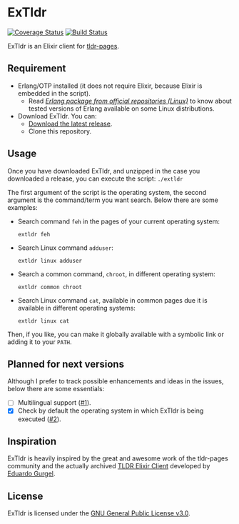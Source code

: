 # ExTldr

[![Coverage Status](https://coveralls.io/repos/github/ivanhercaz/extldr/badge.svg?branch=master)](https://coveralls.io/github/ivanhercaz/extldr?branch=master)
[![Build Status](https://travis-ci.com/ivanhercaz/extldr.svg?branch=master)](https://travis-ci.com/ivanhercaz/extldr)

ExTldr is an Elixir client for [tldr-pages](https://github.com/tldr-pages/tldr).

## Requirement

  - Erlang/OTP installed (it does not require Elixir, because Elixir is embedded in the script).
    - Read [*Erlang package from official repositories (Linux)*](https://github.com/ivanhercaz/extldr/wiki/Erlang-package-from-official-repositories-(Linux)) to know about tested versions of Erlang available on some Linux distributions.
  - Download ExTldr. You can:
    - [Download the latest release](https://github.com/ivanhercaz/extldr/releases).
    - Clone this repository.

## Usage

Once you have downloaded ExTldr, and unzipped in the case you downloaded a release, you can execute the script: `./extldr`

The first argument of the script is the operating system, the second argument is the command/term you want search. Below there are some examples:

  - Search command `feh` in the pages of your current operating system:

    `extldr feh`

  - Search Linux command `adduser`:

    `extldr linux adduser`

  - Search a common command, `chroot`, in different operating system:

    `extldr common chroot`

  - Search Linux command `cat`, available in common pages due it is available in different operating systems:

    `extldr linux cat`

Then, if you like, you can make it globally available with a symbolic link or adding it to your `PATH`.

## Planned for next versions

Although I prefer to track possible enhancements and ideas in the issues, below there are some essentials:

  - [ ] Multilingual support ([#1](https://github.com/ivanhercaz/extldr/issues/1)).
  - [x] Check by default the operating system in which ExTldr is being executed ([#2](https://github.com/ivanhercaz/extldr/issues/2)).

## Inspiration

ExTldr is heavily inspired by the great and awesome work of the tldr-pages community and the actually archived [TLDR Elixir Client](https://github.com/edgurgel/tldr_elixir_client) developed by [Eduardo Gurgel](https://github.com/edgurgel).

## License

ExTldr is licensed under the [GNU General Public License v3.0](https://github.com/ivanhercaz/extldr/blob/master/COPYING).
